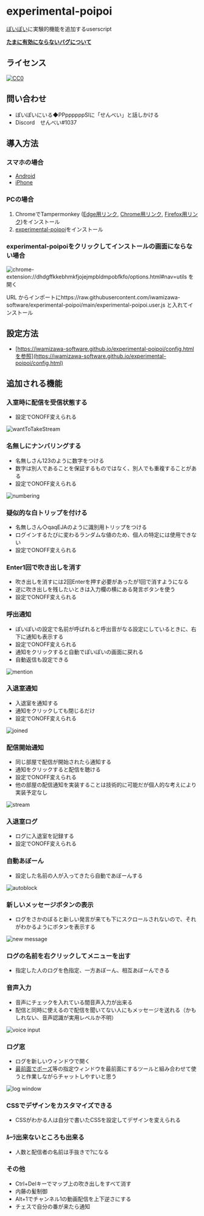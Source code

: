 # experimental-poipoi

[ぽいぽい](https://gikopoipoi.net/)に実験的機能を追加するuserscript

[**たまに有効にならないバグについて**](https://iwamizawa-software.github.io/experimental-poipoi/fix.html)

## ライセンス

[![CC0](https://licensebuttons.net/p/zero/1.0/88x31.png) ](https://creativecommons.org/publicdomain/zero/1.0/deed.ja)

## 問い合わせ

- ぽいぽいにいる◆PPppppppSIに「せんべい」と話しかける
- Discord　せんべい#1037

## 導入方法

### スマホの場合

- [Android](https://iwamizawa-software.github.io/experimental-poipoi/android.html)
- [iPhone](https://iwamizawa-software.github.io/experimental-poipoi/iphone.html)

### PCの場合

1. ChromeでTampermonkey ([Edge用リンク](https://microsoftedge.microsoft.com/addons/detail/tampermonkey/iikmkjmpaadaobahmlepeloendndfphd), [Chrome用リンク](https://chrome.google.com/webstore/detail/tampermonkey/dhdgffkkebhmkfjojejmpbldmpobfkfo?hl=ja), [Firefox用リンク](https://addons.mozilla.org/ja/firefox/addon/tampermonkey/))をインストール
2. [experimental-poipoi](https://raw.githubusercontent.com/iwamizawa-software/experimental-poipoi/main/experimental-poipoi.user.js)をインストール

### experimental-poipoiをクリックしてインストールの画面にならない場合

![chrome-extension://dhdgffkkebhmkfjojejmpbldmpobfkfo/options.html#nav=utils を開く](https://user-images.githubusercontent.com/65465755/178100897-b04a9400-b040-4e74-884b-28eb955377b8.png)

URL からインポートにhttps://raw.githubusercontent.com/iwamizawa-software/experimental-poipoi/main/experimental-poipoi.user.js と入れてインストール

## 設定方法

- [https://iwamizawa-software.github.io/experimental-poipoi/config.htmlを参照](https://iwamizawa-software.github.io/experimental-poipoi/config.html)

## 追加される機能

### 入室時に配信を受信状態する

- 設定でONOFF変えられる

![wantToTakeStream](https://user-images.githubusercontent.com/65465755/172407720-f05b7d17-7215-4d43-bb12-c53684cfbd38.png)

### 名無しにナンバリングする

- 名無しさん123のように数字をつける
- 数字は別人であることを保証するものではなく、別人でも重複することがある
- 設定でONOFF変えられる

![numbering](https://user-images.githubusercontent.com/65465755/172407813-83352ee1-a91f-4e0c-a8b9-a7fbfcbc8214.png)

### 疑似的な白トリップを付ける

- 名無しさん◇qaqEJAのように識別用トリップをつける
- ログインするたびに変わるランダムな値のため、個人の特定には使用できない
- 設定でONOFF変えられる

### Enter1回で吹き出しを消す

- 吹き出しを消すには2回Enterを押す必要があったが1回で消すようになる
- 逆に吹き出しを残したいときは入力欄の横にある発言ボタンを使う
- 設定でONOFF変えられる

### 呼出通知

- ぽいぽいの設定で名前が呼ばれると呼出音がなる設定にしているときに、右下に通知も表示する
- 設定でONOFF変えられる
- 通知をクリックすると自動でぽいぽいの画面に戻れる
- 自動返信も設定できる

![mention](https://user-images.githubusercontent.com/65465755/172417648-14007904-a41e-4dda-92cb-feca530b7dee.png)

### 入退室通知

- 入退室を通知する
- 通知をクリックしても閉じるだけ
- 設定でONOFF変えられる

![joined](https://user-images.githubusercontent.com/65465755/172408282-780133f3-fd0f-496a-965a-b50f76d66b47.png)

### 配信開始通知

- 同じ部屋で配信が開始されたら通知する
- 通知をクリックすると配信を聴ける
- 設定でONOFF変えられる
- 他の部屋の配信通知を実装することは技術的に可能だが個人的な考えにより実装予定なし

![stream](https://user-images.githubusercontent.com/65465755/175776785-6872263a-bc60-4024-bd3c-fc1f56d12410.png)

### 入退室ログ

- ログに入退室を記録する
- 設定でONOFF変えられる

### 自動あぼーん

- 設定した名前の人が入ってきたら自動であぼーんする

![autoblock](https://user-images.githubusercontent.com/65465755/172408369-ded6854d-8e7b-4966-aeec-5f9ad2d14f41.png)

### 新しいメッセージボタンの表示

- ログをさかのぼると新しい発言が来ても下にスクロールされないので、それがわかるようにボタンを表示する

![new message](https://user-images.githubusercontent.com/65465755/172408811-8aea617b-5695-4d5e-8765-f1f651444a68.png)

### ログの名前を右クリックしてメニューを出す

- 指定した人のログを色指定、一方あぼーん、相互あぼーんできる

### 音声入力

- 音声にチェックを入れている間音声入力が出来る
- 配信と同時に使えるので配信を聞いてない人にもメッセージを送れる（かもしれない、音声認識が実用レベルか不明）

![voice input](https://user-images.githubusercontent.com/65465755/173175478-65838885-05d2-4463-bab4-1581b9d67b0c.png)

### ログ窓

- ログを新しいウィンドウで開く
- [最前面でポーズ](https://www.vector.co.jp/soft/winnt/util/se468861.html)等の指定ウィンドウを最前面にするツールと組み合わせて使うと作業しながらチャットしやすいと思う

![log window](https://user-images.githubusercontent.com/65465755/175764744-717dc617-44c1-4015-b06a-d126c49ec9ad.png)

### CSSでデザインをカスタマイズできる

- CSSがわかる人は自分で書いたCSSを設定してデザインを変えられる

### ﾙｰﾗ出来ないところも出来る

- 人数と配信者の名前は手抜きで?になる

### その他

- Ctrl+Delキーでマップ上の吹き出しをすべて消す
- 内藤の髪制御
- Alt+1でチャンネル1の動画配信を上下逆さにする
- チェスで自分の番が来たら通知
